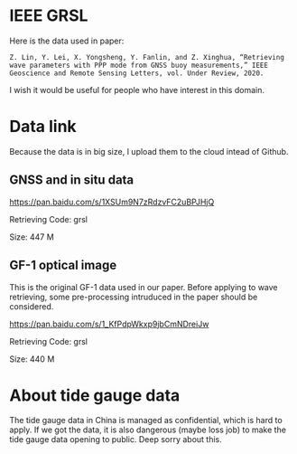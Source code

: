 # IEEE GRSL

Here is the data used in paper:
```
Z. Lin, Y. Lei, X. Yongsheng, Y. Fanlin, and Z. Xinghua, “Retrieving wave parameters with PPP mode from GNSS buoy measurements,” IEEE Geoscience and Remote Sensing Letters, vol. Under Review, 2020.
```

I wish it would be useful for people who have interest in this domain.

# Data link

Because the data is in big size, I upload them to the cloud intead of Github.

## GNSS and in situ data
https://pan.baidu.com/s/1XSUm9N7zRdzvFC2uBPJHjQ

Retrieving Code: grsl 

Size: 447 M

## GF-1 optical image
This is the original GF-1 data used in our paper. Before applying to wave retrieving, some pre-processing intruduced in the paper should be considered.

https://pan.baidu.com/s/1_KfPdpWkxp9jbCmNDreiJw 

Retrieving Code: grsl 

Size: 440 M

# About tide gauge data
The tide gauge data in China is managed as confidential, which is hard to apply. If we got the data, it is also dangerous (maybe loss job) to make the tide gauge data opening to public. Deep sorry about this.

